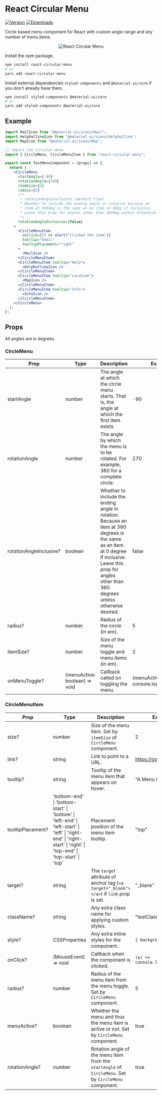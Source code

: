 # React Circular Menu

[![Version](https://img.shields.io/npm/v/react-circular-menu.svg)](https://www.npmjs.com/package/react-circular-menu)
[![Downloads](https://img.shields.io/npm/dt/react-circular-menu.svg)](https://www.npmjs.com/package/react-circular-menu)

Circle based menu component for React with custom angle range and any number of menu items.

<div align="center">
  <img alt="React Circular Menu" title="React Circular Menu Example" src="https://user-images.githubusercontent.com/36920441/94362361-23493880-00d4-11eb-91df-a3bff8d43d2e.gif">
</div>

Install the npm package.

```bash
npm install react-circular-menu
# or
yarn add react-circular-menu
```

Install external dependencies `styled-components` and `@material-ui/core` if you don't already have them.

```bash
npm install styled-components @material-ui/core
# or
yarn add styled-components @material-ui/core
```

## Example

```jsx
import MailIcon from "@material-ui/icons/Mail";
import HelpOutlineIcon from "@material-ui/icons/HelpOutline";
import MapIcon from "@material-ui/icons/Map";

// Import the circular menu
import { CircleMenu, CircleMenuItem } from "react-circular-menu";

export const TestMenuComponent = (props) => {
  return (
    <CircleMenu
      startAngle={-90}
      rotationAngle={360}
      itemSize={2}
      radius={5}
      /**
       * rotationAngleInclusive (default true)
       * Whether to include the ending angle in rotation because an
       * item at 360deg is the same as an item at 0deg if inclusive.
       * Leave this prop for angles other than 360deg unless otherwise desired.
       */
      rotationAngleInclusive={false}
    >
      <CircleMenuItem
        onClick={() => alert("Clicked the item")}
        tooltip="Email"
        tooltipPlacement="right"
      >
        <MailIcon />
      </CircleMenuItem>
      <CircleMenuItem tooltip="Help">
        <HelpOutlineIcon />
      </CircleMenuItem>
      <CircleMenuItem tooltip="Location">
        <MapIcon />
      </CircleMenuItem>
      <CircleMenuItem tooltip="Info">
        <InfoIcon />
      </CircleMenuItem>
    </CircleMenu>
  );
};
```

## Props

All angles are in degrees.

### CircleMenu

| Prop | Type | Description | Example
|--|--|--|--|
| startAngle | number | The angle at which the circle menu starts. That is, the angle at which the first item exists. | -90 |
| rotationAngle | number | The angle by which the menu is to be rotated. For example, 360 for a complete circle. | 270 |
| rotationAngleInclusive? | boolean | Whether to include the ending angle in rotation. Because an item at 360 degrees is the same as an item at 0 degree if inclusive. Leave this prop for angles other than 360 degrees unless otherwise desired. | false |
| radius? | number | Radius of the circle (in em). | 5 |
| itemSize? | number | Size of the menu toggle and menu items (in em). | 2 |
| onMenuToggle? | (menuActive: boolean) => void | Callback called on toggling the menu. | (menuActive) => console.log(menuActive) |

### CircleMenuItem

| Prop | Type | Description | Example
|--|--|--|--|
size? | number | Size of the menu item. Set by `itemSize` of `CircleMenu` component. | 2 |
link? | string | Link to point to a URL. | https://google.com |
tooltip? | string | Tooltip of the menu item that appears on hover. | "A Menu Item" |
tooltipPlacement? | 'bottom-end' \| 'bottom-start' \|  'bottom' \|  'left-end' \|  'left-start' \|  'left' \|  'right-end' \|  'right-start' \|  'right' \|  'top-end' \|  'top-start' \|  'top' | Placement position of the menu item tooltip. | "top" |
target? | string | The `target` attribute of anchor tag (`<a target="_blank"></a>`) if `link` prop is set. | "_blank" |
className? | string | Any extra class name for applying custom styles. | "testClass" |
style? | CSSProperties | Any extra inline styles for the component. | `{ background: 'red' }` |
onClick? | (MouseEvent<HTMLElement>) =>  void | Callback when the component is clicked. | `(e) => console.log('Clicked')` |
| radius? | number | Radius of the menu item from the menu toggle. Set by `CircleMenu` component. | 5 |
| menuActive? | boolean | Whether the menu and thus the menu item is active or not. Set by `CircleMenu` component. | true |
| rotationAngle? | number | Rotation angle of the menu item from the `startAngle` of `CircleMenu`. Set by `CircleMenu` component. | true |
